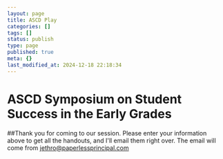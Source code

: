```yaml
---
layout: page
title: ASCD Play
categories: []
tags: []
status: publish
type: page
published: true
meta: {}
last_modified_at: 2024-12-18 22:18:34
---
```


# ASCD Symposium on Student Success in the Early Grades























##Thank you for coming to our session. Please enter your information above to get all the handouts, and I'll email them right over. The email will come from 
[jethro@paperlessprincipal.com](mailto:jethro@paperlessprincipal.com)
